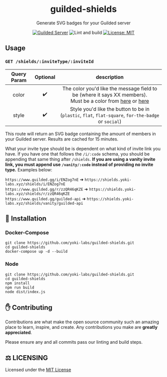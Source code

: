 <div align="center">
<h1>guilded-shields</h1>
<p>Generate SVG badges for your Guilded server</p>
<p>
    <a href="https://www.guilded.gg/i/2MJ57MQk"><img src="https://shields.yoki-labs.xyz/shields/i/2MJ57MQk?style=flat" alt="Guilded Server"></a>
    <img src="https://github.com/yoki-labs/guilded-shields/actions/workflows/ci.yml/badge.svg" alt="Lint and build">
    <a href="https://opensource.org/licenses/MIT"><img src="https://img.shields.io/badge/License-MIT-yellow.svg" alt="License: MIT"></a><br>
</p>
</div>

## Usage

### `GET /shields/:inviteType/:inviteId`

| Query Param | Optional |                                                                                                  description                                                                                                   |
| :---------: | :------: | :------------------------------------------------------------------------------------------------------------------------------------------------------------------------------------------------------------: |
|    color    |    ✔️    | The color you'd like the message field to be (where it says XX members). <br>Must be a color from [here](https://github.com/yoki-labs/guilded-shields/blob/main/src/colors.ts#L6) or [here](https://shields.io/) |
|    style    |    ✔️    |                                                      Style you'd like the button to be in (`plastic`, `flat`, `flat-square`, `for-the-badge` or `social`)                                                      |

This route will return an SVG badge containing the amount of members in your Guilded server. Results are cached for 15 minutes.

What your invite type should be is dependent on what kind of invite link you have. If you have one that follows the `/i/:code` schema, you should be appending that same thing after `/shields`. **If you are using a vanity invite link, you must append use `/vanity/:code` instead of providing no invite type.** Examples below:

`https://www.guilded.gg/i/ENZog7nE` ➜ `https://shields.yoki-labs.xyz/shields/i/ENZog7nE`  
`https://www.guilded.gg/r/zzQR46qKZE` ➜ `https://shields.yoki-labs.xyz/shields/r/zzQR46qKZE`  
`https://www.guilded.gg/guilded-api` ➜ `https://shields.yoki-labs.xyz/shields/vanity/guilded-api`  

## 📝 Installation

### Docker-Compose

```
git clone https://github.com/yoki-labs/guilded-shields.git
cd guilded-shields
docker-compose up -d --build
```

### Node

```
git clone https://github.com/yoki-labs/guilded-shields.git
cd guilded-shields
npm install
npm run build
node dist/index.js
```

## ✋ Contributing

Contributions are what make the open source community such an amazing place to learn, inspire, and create. Any contributions you make are **greatly appreciated**.

Please ensure any and all commits pass our linting and build steps.

## ⚖️ LICENSING

Licensed under the [MIT License](https://github.com/yoki-labs/guilded-shield/blob/main/LICENSE)
